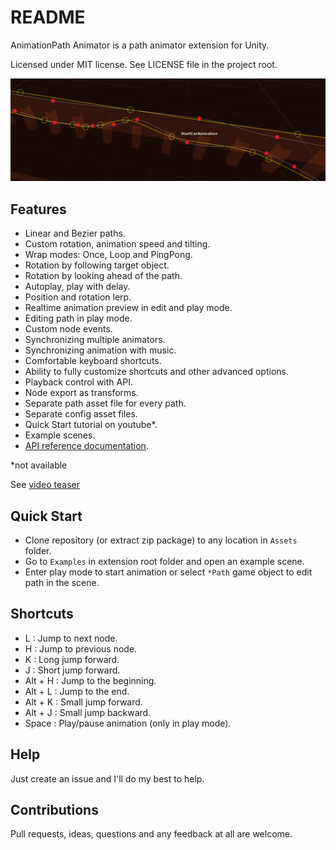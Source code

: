 README
======

AnimationPath Animator is a path animator extension for Unity.

Licensed under MIT license. See LICENSE file in the project root.

![AnimationPath Tools](/Resources/cover_screenshot.png?raw=true "AnimationPath Tools Scene view")

Features
--------

- Linear and Bezier paths.
- Custom rotation, animation speed and tilting.
- Wrap modes: Once, Loop and PingPong.
- Rotation by following target object.
- Rotation by looking ahead of the path.
- Autoplay, play with delay.
- Position and rotation lerp.
- Realtime animation preview in edit and play mode.
- Editing path in play mode.
- Custom node events.
- Synchronizing multiple animators.
- Synchronizing animation with music.
- Comfortable keyboard shortcuts.
- Ability to fully customize shortcuts and other advanced options.
- Playback control with API.
- Node export as transforms.
- Separate path asset file for every path.
- Separate config asset files.
- Quick Start tutorial on youtube*.
- Example scenes.
- [API reference documentation](http://animationpathanimator.airtime-productions.com "Online API").

*not available

See [video teaser](https://youtu.be/wS1hQ5641zQ "AnimationPath Animator Unity 5 Extension Teaser ")

Quick Start
------------------

- Clone repository (or extract zip package) to any location in `Assets` folder.
- Go to `Examples` in extension root folder and open an example scene.
- Enter play mode to start animation or select `*Path` game object to edit path in the scene.

Shortcuts
---------

- L : Jump to next node.
- H : Jump to previous node.
- K : Long jump forward.
- J : Short jump forward.
- Alt + H : Jump to the beginning.
- Alt + L : Jump to the end.
- Alt + K : Small jump forward.
- Alt + J : Small jump backward.
- Space : Play/pause animation (only in play mode).

Help
-----

Just create an issue and I'll do my best to help.

Contributions
------------

Pull requests, ideas, questions and any feedback at all are welcome.

